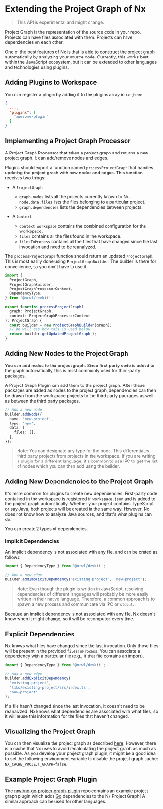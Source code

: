 # Extending the Project Graph of Nx

> This API is experimental and might change.

Project Graph is the representation of the source code in your repo. Projects can have files associated with them. Projects can have dependencies on each other.

One of the best features of Nx is that is able to construct the project graph automatically by analyzing your source code. Currently, this works best within the JavaScript ecosystem, but it can be extended to other languages and technologies using plugins.

## Adding Plugins to Workspace

You can register a plugin by adding it to the plugins array in `nx.json`:

```json
{
  ...,
  "plugins": [
    "awesome-plugin"
  ]
}
```

## Implementing a Project Graph Processor

A Project Graph Processor that takes a project graph and returns a new project graph. It can add/remove nodes and edges.

Plugins should export a function named `processProjectGraph` that handles updating the project graph with new nodes and edges. This function receives two things:

- A `ProjectGraph`

  - `graph.nodes` lists all the projects currently known to Nx. `node.data.files` lists the files belonging to a particular project.
  - `graph.dependencies` lists the dependencies between projects.

- A `Context`
  - `context.workspace` contains the combined configuration for the workspace.
  - `files` contains all the files found in the workspace.
  - `filesToProcess` contains all the files that have changed since the last invocation and need to be reanalyzed.

The `processProjectGraph` function should return an updated `ProjectGraph`. This is most easily done using `ProjectGraphBuilder`. The builder is there for convenience, so you don't have to use it.

```typescript
import {
  ProjectGraph,
  ProjectGraphBuilder,
  ProjectGraphProcessorContext,
  DependencyType,
} from '@nrwl/devkit';

export function processProjectGraph(
  graph: ProjectGraph,
  context: ProjectGraphProcessorContext
): ProjectGraph {
  const builder = new ProjectGraphBuilder(graph);
  // We will see how this is used below.
  return builder.getUpdatedProjectGraph();
}
```

## Adding New Nodes to the Project Graph

You can add nodes to the project graph. Since first-party code is added to the graph automatically, this is most commonly used for third-party packages.

A Project Graph Plugin can add them to the project graph. After these packages are added as nodes to the project graph, dependencies can then be drawn from the workspace projects to the third party packages as well as between the third party packages.

```typescript
// Add a new node
builder.addNode({
  name: 'new-project',
  type: 'npm',
  data: {
    files: [],
  },
});
```

> Note: You can designate any type for the node. This differentiates third party projects from projects in the workspace. If you are writing a plugin for a different language, it's common to use IPC to get the list of nodes which you can then add using the builder.

## Adding New Dependencies to the Project Graph

It's more common for plugins to create new dependencies. First-party code contained in the workspace is registered in `workspace.json` and is added to the project graph automatically. Whether your project contains TypeScript or say Java, both projects will be created in the same way. However, Nx does not know how to analyze Java sources, and that's what plugins can do.

You can create 2 types of dependencies.

### Implicit Dependencies

An implicit dependency is not associated with any file, and can be crated as follows:

```typescript
import { DependencyType } from '@nrwl/devkit';

// Add a new edge
builder.addImplicitDependency('existing-project', 'new-project');
```

> Note: Even though the plugin is written in JavaScript, resolving dependencies of different languages will probably be more easily written in their native language. Therefore, a common approach is to spawn a new process and communicate via IPC or `stdout`.
> .

Because an implicit dependency is not associated with any file, Nx doesn't know when it might change, so it will be recomputed every time.

## Explicit Dependencies

Nx knows what files have changed since the last invocation. Only those files will be present in the provided `filesToProcess`. You can associate a dependency with a particular file (e.g., if that file contains an import).

```typescript
import { DependencyType } from '@nrwl/devkit';

// Add a new edge
builder.addExplicitDependency(
  'existing-project',
  'libs/existing-project/src/index.ts',
  'new-project'
);
```

If a file hasn't changed since the last invocation, it doesn't need to be reanalyzed. Nx knows what dependencies are associated with what files, so it will reuse this information for the files that haven't changed.

## Visualizing the Project Graph

You can then visualize the project graph as described [here](/structure/dependency-graph). However, there is a cache that Nx uses to avoid recalculating the project graph as much as possible. As you develop your project graph plugin, it might be a good idea to set the following environment variable to disable the project graph cache: `NX_CACHE_PROJECT_GRAPH=false`.

## Example Project Graph Plugin

The [nrwl/nx-go-project-graph-plugin](https://github.com/nrwl/nx-go-project-graph-plugin) repo contains an example project graph plugin which adds [Go](https://golang.org/) dependencies to the Nx Project Graph! A similar approach can be used for other languages.
